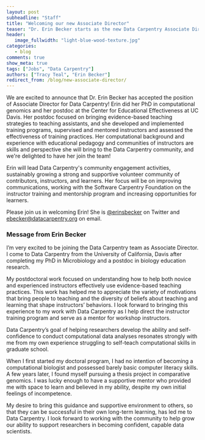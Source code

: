 ```yaml
---
layout: post
subheadline: "Staff"
title: "Welcoming our new Associate Director"
teaser: "Dr. Erin Becker starts as the new Data Carpentry Associate Director"
header:
   image_fullwidth: "light-blue-wood-texture.jpg"
categories:
   - blog
comments: true
show_meta: true
tags: ["Jobs", "Data Carpentry"]
authors: ["Tracy Teal", "Erin Becker"]
redirect_from: /blog/new-associate-director/
---
```


We are excited to announce that Dr. Erin Becker has accepted the position of
Associate Director for Data Carpentry! Erin did her PhD in computational genomics and her postdoc at the Center for Educational Effectiveness at UC Davis.
Her postdoc focused on bringing evidence-based teaching strategies to teaching assistants, and she developed and implemented training programs, supervised and mentored instructors and assessed the effectiveness of training practices. Her computational background and experience with educational pedagogy and communities of instructors are skills and perspective she will bring to the Data Carpentry community, and we're delighted to have her join the team!

Erin will lead Data Carpentry's community engagement activities, sustainably growing a strong and supportive volunteer community of contributors, instructors, and learners.  Her focus will be on improving communications, working with the Software Carpentry Foundation on the instructor training and mentorship program and increasing opportunities for learners.

Please join us in welcoming Erin! She is [@erinsbecker](https://twitter.com/erinsbecker) on Twitter and ebecker@datacarpentry.org on email.

### Message from Erin Becker

I’m very excited to be joining the Data Carpentry team as Associate Director. I come to Data Carpentry from the University of California, Davis after completing
my PhD in Microbiology and a postdoc in biology education research.

My postdoctoral work focused on understanding how to help both novice and
experienced instructors effectively use evidence-based teaching practices. This work has helped me to appreciate the variety of motivations that bring people to teaching and the diversity of beliefs about teaching and learning that shape instructors’ behaviors. I look forward to bringing this experience to my work with Data Carpentry as I help direct the instructor training program and serve as a mentor for workshop instructors.

Data Carpentry’s goal of helping researchers develop the ability and self-confidence to conduct computational data analyses resonates strongly with me from my own experience struggling to self-teach computational skills in graduate school.

When I first started my doctoral program, I had no intention of becoming a computational biologist and possessed barely basic computer literacy skills. A few years later, I found myself pursuing a thesis project in comparative genomics. I was lucky enough to have a supportive mentor who provided me with space to learn and believed in my ability, despite my own initial feelings of incompetence.

My desire to bring this guidance and supportive environment to others, so that they can be successful in their own long-term learning, has led me to Data Carpentry. I look forward to working with the community to help grow our ability to support researchers in becoming confident, capable data scientists.
